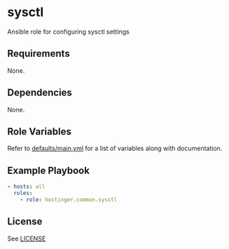 # sysctl

Ansible role for configuring sysctl settings

## Requirements

None.

## Dependencies

None.

## Role Variables

Refer to [defaults/main.yml](defaults/main.yml) for a list of variables along with documentation.

## Example Playbook

```yaml
- hosts: all
  roles:
    - role: hostinger.common.sysctl
```

## License

See [LICENSE](../../LICENSE)
